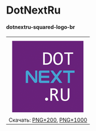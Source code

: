 ﻿# DotNextRu

#### dotnextru-squared-logo-br

|       |
| :---: |
|       |
| ![dotnextru-squared-logo-br](dotnextru-squared-logo-br-200.png) |
| Скачать: [PNG×200](https://raw.githubusercontent.com/kulakovt/SpbDotNet/master/Art/DotNextRu/dotnextru-squared-logo-br-200.png), [PNG×1000](https://raw.githubusercontent.com/kulakovt/SpbDotNet/master/Art/DotNextRu/dotnextru-squared-logo-br-1000.png) |

